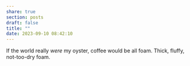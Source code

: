 ```yaml
---
share: true
section: posts
draft: false
title: ""
date: 2023-09-10 08:42:10
---
```



If the world really _were_ my oyster, coffee would be all foam. Thick, fluffy, not-too-dry foam. 
